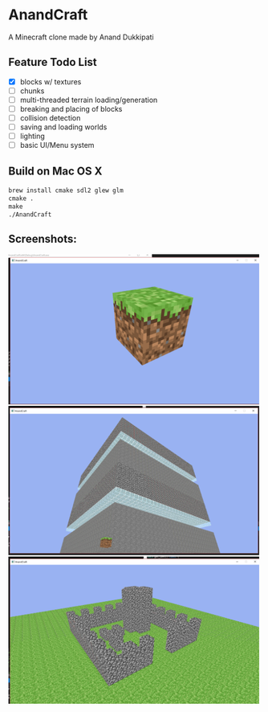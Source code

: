 # AnandCraft
A Minecraft clone made by Anand Dukkipati

## Feature Todo List
- [x] blocks w/ textures
- [ ] chunks
- [ ] multi-threaded terrain loading/generation
- [ ] breaking and placing of blocks
- [ ] collision detection
- [ ] saving and loading worlds
- [ ] lighting
- [ ] basic UI/Menu system

## Build on Mac OS X
```
brew install cmake sdl2 glew glm
cmake .
make
./AnandCraft
```

## Screenshots:
<img src="screenshots/grass-block.jpg" width="500">
<img src="screenshots/glass-and-cobble-chunk.jpg" width="500">
<img src="screenshots/castle.jpg" width="500">
